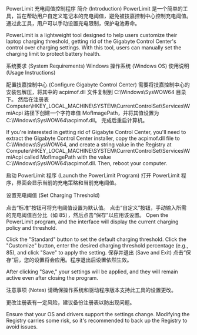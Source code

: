 PowerLimit 充电阈值控制程序
简介 (Introduction)
PowerLimit 是一个简单的工具，旨在帮助用户自定义笔记本的充电阈值，避免被技嘉控制中心控制充电阈值。通过此工具，用户可以手动设置充电限制，保护电池寿命。

PowerLimit is a lightweight tool designed to help users customize their laptop charging threshold, getting rid of the Gigabyte Control Center's control over charging settings. With this tool, users can manually set the charging limit to protect battery health.

系统要求 (System Requirements)
Windows 操作系统 (Windows OS)
使用说明 (Usage Instructions)

配置技嘉控制中心 (Configure Gigabyte Control Center)
需要将技嘉控制中心的安装包解压，将其中的 acpimof.dll 文件复制到 C:\Windows\SysWOW64 目录下。
然后在注册表 Computer\HKEY_LOCAL_MACHINE\SYSTEM\CurrentControlSet\Services\WmiAcpi 路径下创建一个字符串值 MofImagePath，并将其值设置为 C:\Windows\SysWOW64\acpimof.dll。
完成后重启计算机。

If you're interested in getting rid of Gigabyte Control Center, you'll need to extract the Gigabyte Control Center installer, copy the acpimof.dll file to C:\Windows\SysWOW64, and create a string value in the Registry at Computer\HKEY_LOCAL_MACHINE\SYSTEM\CurrentControlSet\Services\WmiAcpi called MofImagePath with the value C:\Windows\SysWOW64\acpimof.dll. Then, reboot your computer.

启动 PowerLimit 程序 (Launch the PowerLimit Program)
打开 PowerLimit 程序，界面会显示当前的充电策略和当前充电阈值。

设置充电阈值 (Set Charging Threshold)

点击“标准”按钮可将充电阈值设置为默认值。
点击“自定义”按钮，手动输入所需的充电阈值百分比（如 85），然后点击“保存”以应用该设置。
Open the PowerLimit program, and the interface will display the current charging policy and threshold.

Click the "Standard" button to set the default charging threshold.
Click the "Customize" button, enter the desired charging threshold percentage (e.g., 85), and click "Save" to apply the setting.
保存并退出 (Save and Exit)
点击“保存”后，您的设置将会应用。程序退出后设置依然生效。

After clicking "Save," your settings will be applied, and they will remain active even after closing the program.

注意事项 (Notes)
请确保操作系统和驱动程序版本支持此工具的设置更改。

更改注册表有一定风险，建议备份注册表以防出现问题。

Ensure that your OS and drivers support the settings change. Modifying the Registry carries some risk, so it's recommended to back up the Registry to avoid issues.
